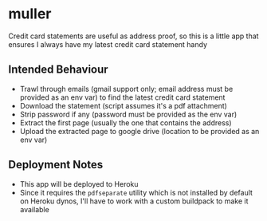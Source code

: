 # muller

Credit card statements are useful as address proof, so this is a little app
that ensures I always have my latest credit card statement handy

## Intended Behaviour

- Trawl through emails (gmail support only; email address must be provided as an env var)
  to find the latest credit card statement
- Download the statement (script assumes it's a pdf attachment)
- Strip password if any (password must be provided as the env var)
- Extract the first page (usually the one that contains the address)
- Upload the extracted page to google drive (location to be provided as an env var)

## Deployment Notes

- This app will be deployed to Heroku
- Since it requires the `pdfseparate` utility which is not installed by default on
  Heroku dynos, I'll have to work with a custom buildpack to make it available

